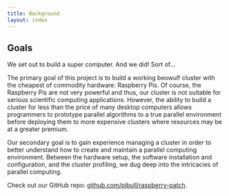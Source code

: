 ```yaml
---
title: Background
layout: index
---
```


## Goals
We set out to build a super computer. And we did! Sort of...

The primary goal of this project is to build a working beowulf cluster with the cheapest of commodity hardware: Raspberry Pis. 
Of course, the Raspberry Pis are not very powerful and thus, our cluster is not suitable for serious scientific computing applications. 
However, the ability to build a cluster for less than the price of many desktop computers allows programmers to prototype parallel algorithms to a true parallel environment before deploying them to more expensive clusters where resources may be at a greater premium.

Our secondary goal is to gain experience managing a cluster in order to better understand how to create and maintain a parallel computing environment. 
Between the hardware setup, the software installation and configuration, and the cluster profiling, we dug deep into the intricacies of parallel computing.

Check out our GitHub repo: [github.com/pjbull/raspberry-patch](https://github.com/pjbull/raspberry-patch).